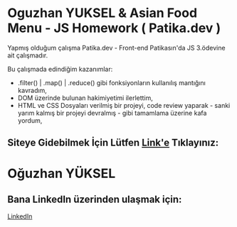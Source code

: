 # Oguzhan YUKSEL & Asian Food Menu - JS Homework ( Patika.dev )

Yapmış olduğum çalışma Patika.dev - Front-end Patikasın'da JS 3.ödevine ait çalışmadır.

Bu çalışmada edindiğim kazanımlar:

- .filter() | .map() | .reduce() gibi fonksiyonların kullanılış mantığını kavradım,
- DOM üzerinde bulunan hakimiyetimi ilerlettim,
- HTML ve CSS Dosyaları verilmiş bir projeyi, code review yaparak - sanki yarım kalmış bir projeyi devralmış - gibi tamamlama üzerine kafa yordum,

## Siteye Gidebilmek İçin Lütfen [Link'e](https://ooguzyuksel.github.io/Asian-food-js-homework/) Tıklayınız:





# __Oğuzhan YÜKSEL__

## Bana __LinkedIn__ üzerinden ulaşmak için:

[LinkedIn](https://www.linkedin.com/in/developeroguzyuksel/)
